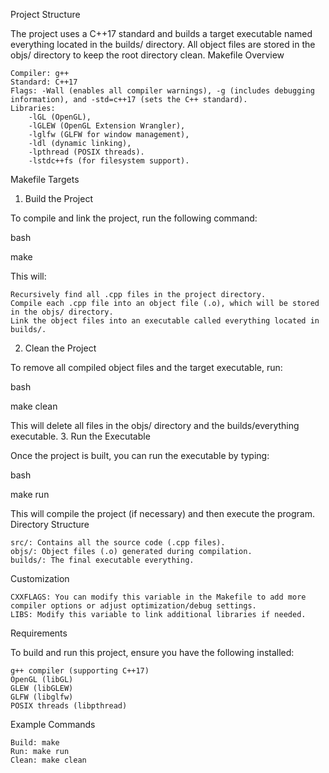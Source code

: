 Project Structure

The project uses a C++17 standard and builds a target executable named everything located in the builds/ directory. All object files are stored in the objs/ directory to keep the root directory clean.
Makefile Overview

    Compiler: g++
    Standard: C++17
    Flags: -Wall (enables all compiler warnings), -g (includes debugging information), and -std=c++17 (sets the C++ standard).
    Libraries:
        -lGL (OpenGL),
        -lGLEW (OpenGL Extension Wrangler),
        -lglfw (GLFW for window management),
        -ldl (dynamic linking),
        -lpthread (POSIX threads).
        -lstdc++fs (for filesystem support).

Makefile Targets
1. Build the Project

To compile and link the project, run the following command:

bash

make

This will:

    Recursively find all .cpp files in the project directory.
    Compile each .cpp file into an object file (.o), which will be stored in the objs/ directory.
    Link the object files into an executable called everything located in builds/.

2. Clean the Project

To remove all compiled object files and the target executable, run:

bash

make clean

This will delete all files in the objs/ directory and the builds/everything executable.
3. Run the Executable

Once the project is built, you can run the executable by typing:

bash

make run

This will compile the project (if necessary) and then execute the program.
Directory Structure

    src/: Contains all the source code (.cpp files).
    objs/: Object files (.o) generated during compilation.
    builds/: The final executable everything.

Customization

    CXXFLAGS: You can modify this variable in the Makefile to add more compiler options or adjust optimization/debug settings.
    LIBS: Modify this variable to link additional libraries if needed.

Requirements

To build and run this project, ensure you have the following installed:

    g++ compiler (supporting C++17)
    OpenGL (libGL)
    GLEW (libGLEW)
    GLFW (libglfw)
    POSIX threads (libpthread)

Example Commands

    Build: make
    Run: make run
    Clean: make clean
